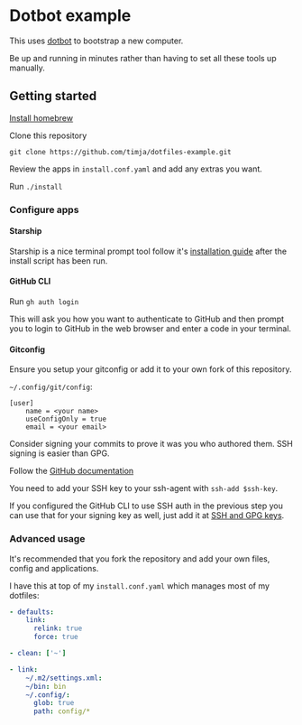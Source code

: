 # Dotbot example

This uses [dotbot](https://github.com/anishathalye/dotbot) to bootstrap a new computer.

Be up and running in minutes rather than having to set all these tools up manually.

## Getting started

[Install homebrew](https://brew.sh/)

Clone this repository

```
git clone https://github.com/timja/dotfiles-example.git
```

Review the apps in `install.conf.yaml` and add any extras you want.

Run `./install`

### Configure apps

#### Starship

Starship is a nice terminal prompt tool follow it's [installation guide](https://starship.rs/guide) after the install script has been run.

#### GitHub CLI

Run `gh auth login`

This will ask you how you want to authenticate to GitHub and then prompt you to login to GitHub in the web browser and enter a code in your terminal.

#### Gitconfig

Ensure you setup your gitconfig or add it to your own fork of this repository.

`~/.config/git/config`:
```
[user]
	name = <your name>
	useConfigOnly = true
	email = <your email>
```

Consider signing your commits to prove it was you who authored them.
SSH signing is easier than GPG.

Follow the [GitHub documentation](https://docs.github.com/en/authentication/managing-commit-signature-verification/telling-git-about-your-signing-key#telling-git-about-your-ssh-key)

You need to add your SSH key to your ssh-agent with `ssh-add $ssh-key`.

If you configured the GitHub CLI to use SSH auth in the previous step you can use that for your signing key as well, just add it at [SSH and GPG keys](https://github.com/settings/keys).

### Advanced usage

It's recommended that you fork the repository and add your own files, config and applications.

I have this at top of my `install.conf.yaml` which manages most of my dotfiles:

```yaml
- defaults:
    link:
      relink: true
      force: true

- clean: ['~']

- link:
    ~/.m2/settings.xml:
    ~/bin: bin
    ~/.config/:
      glob: true
      path: config/*
```
